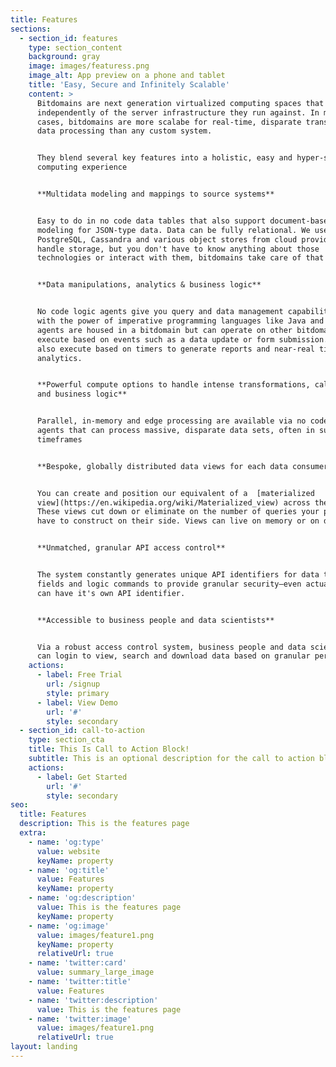 ```yaml
---
title: Features
sections:
  - section_id: features
    type: section_content
    background: gray
    image: images/featuress.png
    image_alt: App preview on a phone and tablet
    title: 'Easy, Secure and Infinitely Scalable'
    content: >
      Bitdomains are next generation virtualized computing spaces that operates
      independently of the server infrastructure they run against. In many use
      cases, bitdomains are more scalabe for real-time, disparate transactional
      data processing than any custom system.


      They blend several key features into a holistic, easy and hyper-scalable
      computing experience


      **Multidata modeling and mappings to source systems**


      Easy to do in no code data tables that also support document-based
      modeling for JSON-type data. Data can be fully relational. We use
      PostgreSQL, Cassandra and various object stores from cloud providers to
      handle storage, but you don't have to know anything about those
      technologies or interact with them, bitdomains take care of that for you.


      **Data manipulations, analytics & business logic**


      No code logic agents give you query and data management capability along
      with the power of imperative programming languages like Java and C. Logic
      agents are housed in a bitdomain but can operate on other bitdomains. They
      execute based on events such as a data update or form submission. They can
      also execute based on timers to generate reports and near-real time
      analytics.


      **Powerful compute options to handle intense transformations, calculations
      and business logic**


      Parallel, in-memory and edge processing are available via no code logic
      agents that can process massive, disparate data sets, often in sub-second
      timeframes


      **Bespoke, globally distributed data views for each data consumer**


      You can create and position our equivalent of a  [materialized
      view](https://en.wikipedia.org/wiki/Materialized_view) across the world.
      These views cut down or eliminate on the number of queries your partners
      have to construct on their side. Views can live on memory or on disk.


      **Unmatched, granular API access control**


      The system constantly generates unique API identifiers for data tables,
      fields and logic commands to provide granular security—even actual data
      can have it's own API identifier.


      **Accessible to business people and data scientists**


      Via a robust access control system, business people and data scientists
      can login to view, search and download data based on granular permissions
    actions:
      - label: Free Trial
        url: /signup
        style: primary
      - label: View Demo
        url: '#'
        style: secondary
  - section_id: call-to-action
    type: section_cta
    title: This Is Call to Action Block!
    subtitle: This is an optional description for the call to action block.
    actions:
      - label: Get Started
        url: '#'
        style: secondary
seo:
  title: Features
  description: This is the features page
  extra:
    - name: 'og:type'
      value: website
      keyName: property
    - name: 'og:title'
      value: Features
      keyName: property
    - name: 'og:description'
      value: This is the features page
      keyName: property
    - name: 'og:image'
      value: images/feature1.png
      keyName: property
      relativeUrl: true
    - name: 'twitter:card'
      value: summary_large_image
    - name: 'twitter:title'
      value: Features
    - name: 'twitter:description'
      value: This is the features page
    - name: 'twitter:image'
      value: images/feature1.png
      relativeUrl: true
layout: landing
---
```

